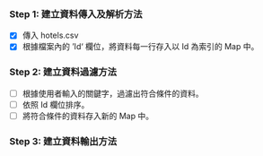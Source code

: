 ### Step 1: 建立資料傳入及解析方法 
- [x] 傳入 hotels.csv
- [x] 根據檔案內的 ’Id‘ 欄位，將資料每一行存入以 Id 為索引的 Map 中。

### Step 2: 建立資料過濾方法
- [ ] 根據使用者輸入的關鍵字，過濾出符合條件的資料。
- [ ] 依照 Id 欄位排序。
- [ ] 將符合條件的資料存入新的 Map 中。

### Step 3: 建立資料輸出方法